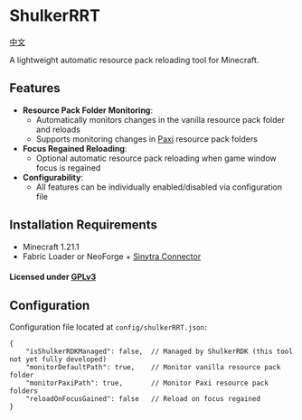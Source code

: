 # ShulkerRRT
[中文](./README_zh.md)

A lightweight automatic resource pack reloading tool for Minecraft.

## Features

- **Resource Pack Folder Monitoring**:
  - Automatically monitors changes in the vanilla resource pack folder and reloads
  - Supports monitoring changes in [Paxi](https://modrinth.com/mod/paxi) resource pack folders
- **Focus Regained Reloading**:
  - Optional automatic resource pack reloading when game window focus is regained
- **Configurability**:
  - All features can be individually enabled/disabled via configuration file

## Installation Requirements
- Minecraft 1.21.1
- Fabric Loader or NeoForge + [Sinytra Connector](https://modrinth.com/mod/connector)

#### Licensed under [GPLv3](https://www.gnu.org/licenses/quick-guide-gplv3.zh-cn.html)

## Configuration
Configuration file located at `config/shulkerRRT.json`:

```json5
{
    "isShulkerRDKManaged": false,  // Managed by ShulkerRDK (this tool not yet fully developed)
    "monitorDefaultPath": true,    // Monitor vanilla resource pack folder
    "monitorPaxiPath": true,       // Monitor Paxi resource pack folders
    "reloadOnFocusGained": false   // Reload on focus regained
}
```